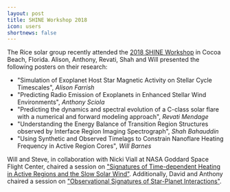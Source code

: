 ```yaml
---
layout: post
title: SHINE Workshop 2018
icon: users
shortnews: false
---
```

The Rice solar group recently attended the [2018 SHINE Workshop](http://shinecon.org/CurrentMeeting.php) in Cocoa Beach, Florida. Alison, Anthony, Revati, Shah and Will presented the following posters on their research:

* "Simulation of Exoplanet Host Star Magnetic Activity on Stellar Cycle Timescales", *Alison Farrish*
* "Predicting Radio Emission of Exoplanets in Enhanced Stellar Wind Environments", *Anthony Sciola*
* "Predicting the dynamics and spectral evolution of a C-class solar flare with a numerical and forward modeling approach", *Revati Mendage*
* "Understanding the Energy Balance of Transition Region Structures observed by Interface Region Imaging Spectrograph", *Shah Bahauddin*
* "Using Synthetic and Observed Timelags to Constrain Nanoflare Heating Frequency in Active Region Cores", *Will Barnes*

Will and Steve, in collaboration with Nicki Viall at NASA Goddard Space Flight Center, chaired a session on ["Signatures of Time-dependent Heating in Active Regions and the Slow Solar Wind"](https://rice-solar-physics.github.io/shine-2018/). Additionally, David and Anthony chaired a session on ["Observational Signatures of Star-Planet Interactions"](http://shinecon.org/shine2018/session2018.php#session2).
